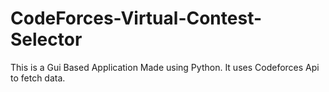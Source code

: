 # CodeForces-Virtual-Contest-Selector

This is a Gui Based Application Made using Python.
It uses Codeforces Api to fetch data.

